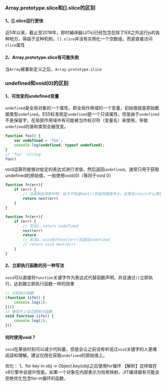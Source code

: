 ### Array.prototype.slice和[].slice的区别
#### 1、[].slice运行更快
近5年以来，截止至2018年，即时编译器(JITs)已经包含在除了IE8之外运行js的各种地方。得益于这种机制，`[].slice`并没有实例化一个空数组，而是直接访问`slice`属性

#### 2、Array.prototype.slice有可能失败
当`Array`被重新定义之后，`Array.prototype.slice`

### undefined和void(0)的区别
#### 1、可改变的undefined变量
`undefined`是全局对象的一个属性，即全局作用域的一个变量，初始值就是原始数据类型`undefined`。ES5标准规定`undefined`是一个只读属性，但是由于`undefined`不是保留字，在局部作用域中有可能被当作标识符（变量名）来使用，导致`undefined`的值和类型会被改变。
```javascript
function foo() {
    var undefined = 'foo';
    console.log(undefined, typeof undefined);
}
// 'foo' 'string'
foo()
```

void运算符能够对给定的表达式进行求值，然后返回`undefined`。通常只用于获取undefined的原始值，一般使用void(0)（等同于void 0）
```javascript
function fn(err){
    if (err) {
        // 当走到此流程中时，由于不知道next()的返回值是多少，这里会return什么类型的值无从得知
        return next(err)
    }
}

function fn(err){
    if (err) {
        // 写法1，return undefined
        next(err)
        return
        // 写法2，void执行next(err)后返回undefined
        // return void next(err)
    }
}
```

#### 2、立即执行函数的另一种写法
`void`可以直接将`function`关键字作为表达式代替函数声明，并且通过`()`立即执行，达到跟立即执行函数一样的效果
```javascript
// 立即执行函数
(function iife() {
    console.log(1);
})()
// 等同于上式立即执行函数
void function iife() {
    console.log(1);
}()
```

#### 何时使用void？
`void`在某些时刻可以减少代码量，但是会让之前没有听说过`void`关键字的人更难阅读和理解。建议仅用在获取`undefined`的原始值上。


优化：
1、for key in obj -> Object.key(obj)之后使用for循环
【解析】这样做在v8引擎中会提升性能。如果一个对象在内部表示为哈希映射，JIT编译器有可能会拒绝优化包含for-in循环的函数，